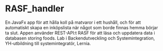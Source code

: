 # RASF_handler

En JavaFx app för att hålla koll på matvaror i ett hushåll, och för att automatiskt skapa en inköpslista när något som borde finnas hemma börjar ta slut.  Appen använder REST-API:t RASF för att läsa och uppdatera data i databasen storing foods. Lab i Backendutveckling och Systemintegration, YH-utbildning till systemintegratör, Lernia.
